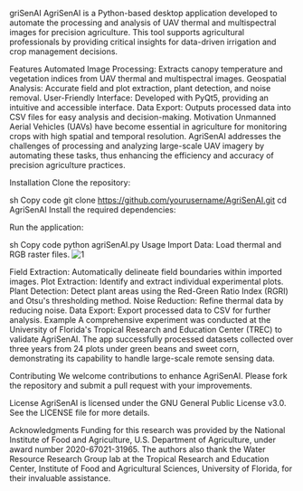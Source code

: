 griSenAI
AgriSenAI is a Python-based desktop application developed to automate the processing and analysis of UAV thermal and multispectral images for precision agriculture. This tool supports agricultural professionals by providing critical insights for data-driven irrigation and crop management decisions.

Features
Automated Image Processing: Extracts canopy temperature and vegetation indices from UAV thermal and multispectral images.
Geospatial Analysis: Accurate field and plot extraction, plant detection, and noise removal.
User-Friendly Interface: Developed with PyQt5, providing an intuitive and accessible interface.
Data Export: Outputs processed data into CSV files for easy analysis and decision-making.
Motivation
Unmanned Aerial Vehicles (UAVs) have become essential in agriculture for monitoring crops with high spatial and temporal resolution. AgriSenAI addresses the challenges of processing and analyzing large-scale UAV imagery by automating these tasks, thus enhancing the efficiency and accuracy of precision agriculture practices.

Installation
Clone the repository:

sh
Copy code
git clone https://github.com/yourusername/AgriSenAI.git
cd AgriSenAI
Install the required dependencies:

Run the application:

sh
Copy code
python agriSenAI.py
Usage
Import Data: Load thermal and RGB raster files.
![1](https://github.com/boaztulu/AgriSenAI--UAV-Image-Processing-for-Precision-Agriculture/assets/151384871/65a51a72-a446-4fa9-8b78-f14069953e2b)

Field Extraction: Automatically delineate field boundaries within imported images.
Plot Extraction: Identify and extract individual experimental plots.
Plant Detection: Detect plant areas using the Red-Green Ratio Index (RGRI) and Otsu's thresholding method.
Noise Reduction: Refine thermal data by reducing noise.
Data Export: Export processed data to CSV for further analysis.
Example
A comprehensive experiment was conducted at the University of Florida's Tropical Research and Education Center (TREC) to validate AgriSenAI. The app successfully processed datasets collected over three years from 24 plots under green beans and sweet corn, demonstrating its capability to handle large-scale remote sensing data.

Contributing
We welcome contributions to enhance AgriSenAI. Please fork the repository and submit a pull request with your improvements.

License
AgriSenAI is licensed under the GNU General Public License v3.0. See the LICENSE file for more details.

Acknowledgments
Funding for this research was provided by the National Institute of Food and Agriculture, U.S. Department of Agriculture, under award number 2020-67021-31965. The authors also thank the Water Resource Research Group lab at the Tropical Research and Education Center, Institute of Food and Agricultural Sciences, University of Florida, for their invaluable assistance.
